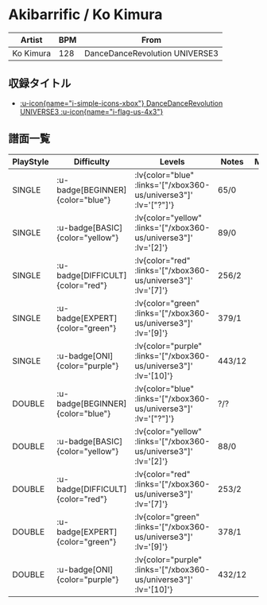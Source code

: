 # Akibarrific / Ko Kimura

|Artist|BPM|From|
|------|---|----|
|Ko Kimura|128|DanceDanceRevolution UNIVERSE3|

## 収録タイトル

- [ :u-icon{name="i-simple-icons-xbox"} DanceDanceRevolution UNIVERSE3 :u-icon{name="i-flag-us-4x3"} ](/xbox360-us/universe3)

## 譜面一覧

|PlayStyle|Difficulty|Levels|Notes|Movie|
|---------|----------|------|-----|-----|
|SINGLE| :u-badge[BEGINNER]{color="blue"} | :lv{color="blue" :links='["/xbox360-us/universe3"]' :lv='["?"]'} |65/0||
|SINGLE| :u-badge[BASIC]{color="yellow"} | :lv{color="yellow" :links='["/xbox360-us/universe3"]' :lv='[2]'} |89/0||
|SINGLE| :u-badge[DIFFICULT]{color="red"} | :lv{color="red" :links='["/xbox360-us/universe3"]' :lv='[7]'} |256/2||
|SINGLE| :u-badge[EXPERT]{color="green"} | :lv{color="green" :links='["/xbox360-us/universe3"]' :lv='[9]'} |379/1||
|SINGLE| :u-badge[ONI]{color="purple"} | :lv{color="purple" :links='["/xbox360-us/universe3"]' :lv='[10]'} |443/12||
|DOUBLE| :u-badge[BEGINNER]{color="blue"} | :lv{color="blue" :links='["/xbox360-us/universe3"]' :lv='["?"]'} |?/?||
|DOUBLE| :u-badge[BASIC]{color="yellow"} | :lv{color="yellow" :links='["/xbox360-us/universe3"]' :lv='[2]'} |88/0||
|DOUBLE| :u-badge[DIFFICULT]{color="red"} | :lv{color="red" :links='["/xbox360-us/universe3"]' :lv='[7]'} |253/2||
|DOUBLE| :u-badge[EXPERT]{color="green"} | :lv{color="green" :links='["/xbox360-us/universe3"]' :lv='[9]'} |378/1||
|DOUBLE| :u-badge[ONI]{color="purple"} | :lv{color="purple" :links='["/xbox360-us/universe3"]' :lv='[10]'} |432/12||
